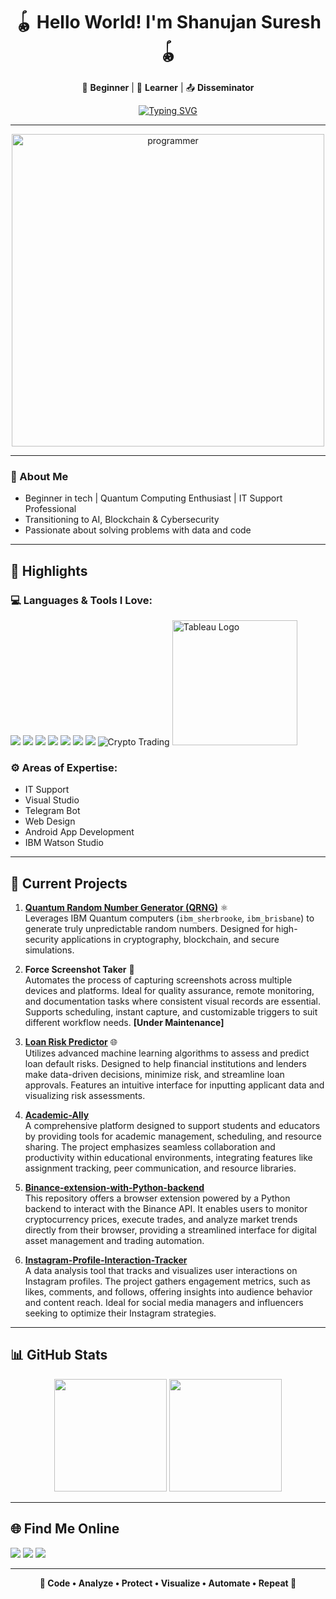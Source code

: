 <h1 align="center">🪀 Hello World! I'm Shanujan Suresh 🪀</h1>

<p align="center">
  🐾 <strong>Beginner</strong> | 📖 <strong>Learner</strong> | 📤 <strong>Disseminator</strong>
</p>

<p align="center">
  <a href="https://github.com/shanujans">
    <img src="https://readme-typing-svg.demolab.com?font=Fira+Code&weight=600&pause=1000&center=true&vCenter=true&width=435&lines=Always+learning+and+building...;Exploring+data+%26+tech;Let's+build+impact!" alt="Typing SVG" />
  </a>
</p>

<hr>

<p align="center">
  <img src="https://cdn.dribbble.com/users/1162077/screenshots/3848914/programmer.gif" width="500px" alt="programmer" />
</p>

---

<p>
  
### 🌱 About Me
+ Beginner in tech | Quantum Computing Enthusiast | IT Support Professional 
+ Transitioning to AI, Blockchain & Cybersecurity
+ Passionate about solving problems with data and code
</p>

---

## 🔦 Highlights

### 💻 Languages & Tools I Love:

<p>
  <img src="https://img.icons8.com/color/48/python--v1.png"/>
  <img src="https://img.icons8.com/color/48/html-5--v1.png"/>
  <img src="https://img.icons8.com/color/48/css3.png"/>
  <img src="https://img.icons8.com/fluency/48/jupyter.png"/>
  <img src="https://img.icons8.com/color/48/kotlin.png"/>
  <img src="https://img.icons8.com/external-flat-juicy-fish/48/external-sql-coding-and-development-flat-flat-juicy-fish.png"/>
  <img src="https://img.icons8.com/color/48/adobe-photoshop--v1.png"/>
  <img src="https://img.icons8.com/color/48/cryptocurrency.png" alt="Crypto Trading"/>
   <img src="https://upload.wikimedia.org/wikipedia/commons/4/4b/Tableau_Logo.png" width="200" alt="Tableau Logo">

</p>

### ⚙️ Areas of Expertise:
- IT Support
- Visual Studio
- Telegram Bot
- Web Design  
- Android App Development
- IBM Watson Studio  

---

## 🚀 Current Projects

1. **[Quantum Random Number Generator (QRNG)](https://github.com/shanujans/Quantum-Random-Number-Generator)** ⚛️  
   Leverages IBM Quantum computers (`ibm_sherbrooke`, `ibm_brisbane`) to generate truly unpredictable random numbers. Designed for high-security applications in cryptography, blockchain, and secure simulations.

2. **Force Screenshot Taker** 🤖  
   Automates the process of capturing screenshots across multiple devices and platforms. Ideal for quality assurance, remote monitoring, and documentation tasks where consistent visual records are essential. Supports scheduling, instant capture, and customizable triggers to suit different workflow needs. **[Under Maintenance]**

3. **[Loan Risk Predictor](https://github.com/shanujans/AutoAI-Loan-Risk-Predictor)** 🌐  
   Utilizes advanced machine learning algorithms to assess and predict loan default risks. Designed to help financial institutions and lenders make data-driven decisions, minimize risk, and streamline loan approvals. Features an intuitive interface for inputting applicant data and visualizing risk assessments.

4. **[Academic-Ally](https://github.com/shanujans/Academic-Ally)**  
   A comprehensive platform designed to support students and educators by providing tools for academic management, scheduling, and resource sharing. The project emphasizes seamless collaboration and productivity within educational environments, integrating features like assignment tracking, peer communication, and resource libraries.

5. **[Binance-extension-with-Python-backend](https://github.com/shanujans/Binance-extension-with-Python-backend)**  
   This repository offers a browser extension powered by a Python backend to interact with the Binance API. It enables users to monitor cryptocurrency prices, execute trades, and analyze market trends directly from their browser, providing a streamlined interface for digital asset management and trading automation.

6. **[Instagram-Profile-Interaction-Tracker](https://github.com/shanujans/Instagram-Profile-Interaction-Tracker)**  
   A data analysis tool that tracks and visualizes user interactions on Instagram profiles. The project gathers engagement metrics, such as likes, comments, and follows, offering insights into audience behavior and content reach. Ideal for social media managers and influencers seeking to optimize their Instagram strategies.

---

## 📊 GitHub Stats

<p align="center">
  <img src="https://github-readme-stats.vercel.app/api?username=shanujans&show_icons=true&theme=github_dark" height="180px"/>
  <img src="https://github-readme-stats.vercel.app/api/top-langs/?username=shanujans&layout=compact&theme=github_dark" height="180px"/>
</p>

---

## 🌐 Find Me Online

<p align="left">
  <a href="www.linkedin.com/in/shanujansuresh" target="_blank"><img src="https://img.icons8.com/color/48/linkedin.png" /></a>
  <a href="https://www.instagram.com/shanujan_29/" target="_blank"><img src="https://img.icons8.com/color/48/instagram-new--v1.png" /></a>
  <a href="https://t.me/@shanujan" target="_blank"><img src="https://img.icons8.com/color/48/telegram-app--v1.png" /></a>
</a>
</p>

---

<p align="center">
  <strong>🔧 Code • Analyze • Protect • Visualize • Automate • Repeat 🔧 </strong>
</p>
